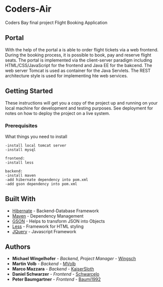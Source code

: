 # Coders-Air

Coders Bay final project Flight Booking Application

## Portal
With the help of the portal a is able to order flight tickets via a web frontend. During the booking process, it is possible to book, pay and reserve flight seats.
The portal is implemented via the client-server paradigm including HTML/CSS/JavaScript for the frontend and Java EE for the bakcend. The web server Tomcat is used as container for the Java Servlets.
The REST architecture style is used for implementing hte web services.

## Getting Started

These instructions will get you a copy of the project up and running on your local machine for development and testing purposes. See deployment for notes on how to deploy the project on a live system.

### Prerequisites

What things you need to install 

```
-install local tomcat server
-install mysql

frontend:
-install less

backend:
-install maven
-add hibernate dependency into pom.xml
-add gson dependency into pom.xml
```


## Built With

* [Hibernate](https://hibernate.org/) - Backend-Database Framework
* [Maven](https://maven.apache.org/) - Dependency Management
* [GSON](https://github.com/google/gson/blob/master/UserGuide.md) - Helps to transform JSON into Objects
* [Less](http://lesscss.org/) - Framework for HTML styling
* [JQuery](https://jquery.com/) - Javascript Framework
 

## Authors

* **Michael Wingelhofer** - *Backend, Project Manager* - [Wingsch](https://github.com/Wingsch)
* **Martin Volb** - *Backend* - [MVolb](https://github.com/Mvolb)
* **Marco Mazzara** - *Backend* - [KaiserSloth](https://github.com/kaisersloth)
* **Daniel Schwarzer** - *Frontend* - [Schwarcelo](https://github.com/Schwarcelo)
* **Peter Baumgartner** - *Frontend* - [Baumi1992](https://github.com/Baumi1992)

